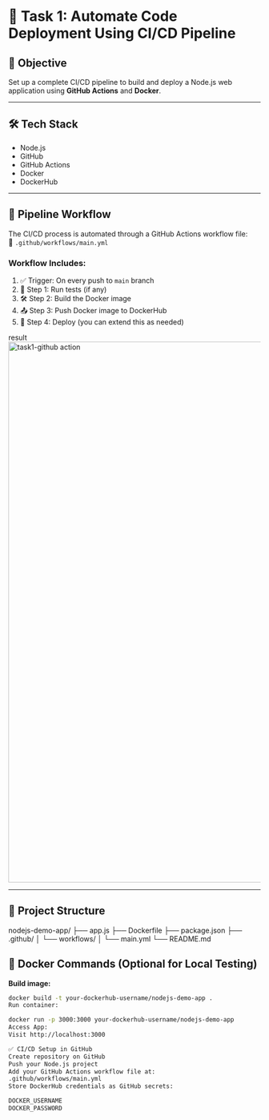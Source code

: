 # 🚀 Task 1: Automate Code Deployment Using CI/CD Pipeline

## 📌 Objective

Set up a complete CI/CD pipeline to build and deploy a Node.js web application using **GitHub Actions** and **Docker**.

---

## 🛠️ Tech Stack

- Node.js
- GitHub
- GitHub Actions
- Docker
- DockerHub

---

## 🔧 Pipeline Workflow

The CI/CD process is automated through a GitHub Actions workflow file:  
📁 `.github/workflows/main.yml`

### Workflow Includes:

1. ✅ Trigger: On every push to `main` branch  
2. 🧪 Step 1: Run tests (if any)  
3. 🛠 Step 2: Build the Docker image  
4. 📤 Step 3: Push Docker image to DockerHub  
5. 🚀 Step 4: Deploy (you can extend this as needed)

result
<img width="1920" height="1080" alt="task1-github action" src="https://github.com/user-attachments/assets/52c054ba-d76c-43e9-a900-69bf2e227fe5" />

---

## 📂 Project Structure

nodejs-demo-app/
├── app.js
├── Dockerfile
├── package.json
├── .github/
│ └── workflows/
│ └── main.yml
└── README.md
## 🐳 Docker Commands (Optional for Local Testing)

**Build image:**
```bash
docker build -t your-dockerhub-username/nodejs-demo-app .
Run container:

docker run -p 3000:3000 your-dockerhub-username/nodejs-demo-app
Access App:
Visit http://localhost:3000

✅ CI/CD Setup in GitHub
Create repository on GitHub
Push your Node.js project
Add your GitHub Actions workflow file at:
.github/workflows/main.yml
Store DockerHub credentials as GitHub secrets:

DOCKER_USERNAME
DOCKER_PASSWORD
